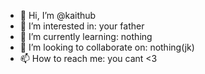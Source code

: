 - 👋 Hi, I’m @kaithub
- 👀 I’m interested in: your <!--mother-->father
- 🌱 I’m currently learning: nothing
- 💞️ I’m looking to collaborate on: nothing(jk)
- 📫 How to reach me: you cant <3

<!---
kaithub/kaithub is a ✨ special ✨ repository because its `README.md` (this file) appears on your GitHub profile.
You can click the Preview link to take a look at your changes.
--->
